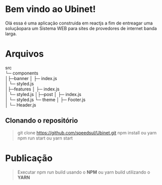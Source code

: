 # Bem vindo ao Ubinet!

Olá essa é uma aplicação construida em reactjs a fim de entreagar uma soluçãopara um Sistema WEB para sites de provedores de internet banda larga.


# Arquivos


src  
└─ components  
│├─banner
│ ├─ index.js  
│ └─ styled.js  
│├─features
│ ├─ index.js  
│ └─ styled.js 
│├─post
│ ├─ index.js  
│ └─ styled.js 
└─ theme
│ ├─ Footer.js  
│ └─ Header.js 


## Clonando o repositório

>git clone https://github.com/speedsul/Ubinet.git
>npm install ou yarn
>npm run start ou yarn start






# Publicação

>Executar npm run build usando o **NPM**
>ou yarn build utilizando o **YARN**

